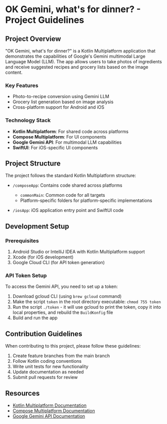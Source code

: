 # OK Gemini, what's for dinner? - Project Guidelines

## Project Overview

"OK Gemini, what's for dinner?" is a Kotlin Multiplatform application that demonstrates the capabilities of Google's Gemini multimodal Large Language Model (LLM). The app allows users to take photos of ingredients and receive suggested recipes and grocery lists based on the image content.

### Key Features
- Photo-to-recipe conversion using Gemini LLM
- Grocery list generation based on image analysis
- Cross-platform support for Android and iOS

### Technology Stack
- **Kotlin Multiplatform**: For shared code across platforms
- **Compose Multiplatform**: For UI components
- **Google Gemini API**: For multimodal LLM capabilities
- **SwiftUI**: For iOS-specific UI components

## Project Structure

The project follows the standard Kotlin Multiplatform structure:

- `/composeApp`: Contains code shared across platforms
  - `commonMain`: Common code for all targets
  - Platform-specific folders for platform-specific implementations

- `/iosApp`: iOS application entry point and SwiftUI code

## Development Setup

### Prerequisites
1. Android Studio or IntelliJ IDEA with Kotlin Multiplatform support
2. Xcode (for iOS development)
3. Google Cloud CLI (for API token generation)

### API Token Setup
To access the Gemini API, you need to set up a token:
1. Download gcloud CLI (using `brew gcloud` command)
2. Make the script `token` in the root directory executable: `chmod 755 token`
3. Run the script `./token` - it will use gcloud to print the token, copy it into local properties, and rebuild the `BuildKonfig` file
4. Build and run the app

## Contribution Guidelines

When contributing to this project, please follow these guidelines:

1. Create feature branches from the main branch
2. Follow Kotlin coding conventions
3. Write unit tests for new functionality
4. Update documentation as needed
5. Submit pull requests for review

## Resources

- [Kotlin Multiplatform Documentation](https://www.jetbrains.com/help/kotlin-multiplatform-dev/get-started.html)
- [Compose Multiplatform Documentation](https://www.jetbrains.com/lp/compose-multiplatform/)
- [Google Gemini API Documentation](https://ai.google.dev/docs)